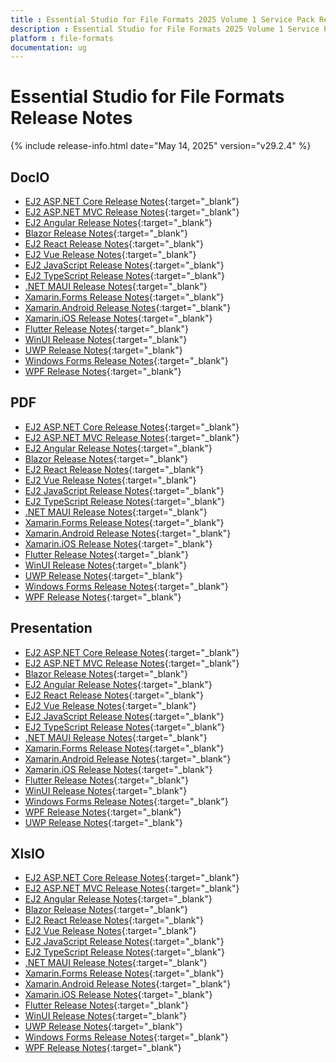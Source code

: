 ```yaml
---
title : Essential Studio for File Formats 2025 Volume 1 Service Pack Release Release Notes  
description : Essential Studio for File Formats 2025 Volume 1 Service Pack Release Release Notes  
platform : file-formats
documentation: ug
---
```


# Essential Studio for File Formats  Release Notes  

{% include release-info.html date="May 14, 2025" version="v29.2.4" %} 




## DocIO

* [EJ2 ASP.NET Core Release Notes](https://ej2.syncfusion.com/aspnetcore/documentation/release-notes/29.2.4#docio){:target="_blank"}
* [EJ2 ASP.NET MVC Release Notes](https://ej2.syncfusion.com/aspnetmvc/documentation/release-notes/29.2.4#docio){:target="_blank"}
* [EJ2 Angular Release Notes](https://ej2.syncfusion.com/angular/documentation/release-notes/29.2.4#docio){:target="_blank"}
* [Blazor Release Notes](https://blazor.syncfusion.com/documentation/release-notes/29.2.4#docio){:target="_blank"}
* [EJ2 React Release Notes](https://ej2.syncfusion.com/react/documentation/release-notes/29.2.4#docio){:target="_blank"}
* [EJ2 Vue  Release Notes](https://ej2.syncfusion.com/vue/documentation/release-notes/29.2.4#docio){:target="_blank"}
* [EJ2 JavaScript Release Notes](https://ej2.syncfusion.com/javascript/documentation/release-notes/29.2.4#docio){:target="_blank"}
* [EJ2 TypeScript Release Notes](https://ej2.syncfusion.com/documentation/release-notes/29.2.4#docio){:target="_blank"}
* [.NET MAUI Release Notes](/maui/release-notes/v29.2.4#docio){:target="_blank"}
* [Xamarin.Forms Release Notes](/xamarin/release-notes/v29.2.4#docio){:target="_blank"}
* [Xamarin.Android Release Notes](/xamarin-android/release-notes/v29.2.4#docio){:target="_blank"}
* [Xamarin.iOS Release Notes](/xamarin-ios/release-notes/v29.2.4#docio){:target="_blank"}
* [Flutter Release Notes](/flutter/release-notes/v29.2.4#docio){:target="_blank"}
* [WinUI Release Notes](/winui/release-notes/v29.2.4#docio){:target="_blank"}
* [UWP Release Notes](/uwp/release-notes/v29.2.4#docio){:target="_blank"}
* [Windows Forms Release Notes](/windowsforms/release-notes/v29.2.4#docio){:target="_blank"}
* [WPF Release Notes](/wpf/release-notes/v29.2.4#docio){:target="_blank"}



## PDF

* [EJ2 ASP.NET Core Release Notes](https://ej2.syncfusion.com/aspnetcore/documentation/release-notes/29.2.4#pdf){:target="_blank"}
* [EJ2 ASP.NET MVC Release Notes](https://ej2.syncfusion.com/aspnetmvc/documentation/release-notes/29.2.4#pdf){:target="_blank"}
* [EJ2 Angular Release Notes](https://ej2.syncfusion.com/angular/documentation/release-notes/29.2.4#pdf){:target="_blank"}
* [Blazor Release Notes](https://blazor.syncfusion.com/documentation/release-notes/29.2.4#pdf){:target="_blank"}
* [EJ2 React Release Notes](https://ej2.syncfusion.com/react/documentation/release-notes/29.2.4#pdf){:target="_blank"}
* [EJ2 Vue  Release Notes](https://ej2.syncfusion.com/vue/documentation/release-notes/29.2.4#pdf){:target="_blank"}
* [EJ2 JavaScript Release Notes](https://ej2.syncfusion.com/javascript/documentation/release-notes/29.2.4#pdf){:target="_blank"}
* [EJ2 TypeScript Release Notes](https://ej2.syncfusion.com/documentation/release-notes/29.2.4#pdf){:target="_blank"}
* [.NET MAUI Release Notes](/maui/release-notes/v29.2.4#pdf){:target="_blank"}
* [Xamarin.Forms Release Notes](/xamarin/release-notes/v29.2.4#pdf){:target="_blank"}
* [Xamarin.Android Release Notes](/xamarin-android/release-notes/v29.2.4#pdf){:target="_blank"}
* [Xamarin.iOS Release Notes](/xamarin-ios/release-notes/v29.2.4#pdf){:target="_blank"}
* [Flutter Release Notes](/flutter/release-notes/v29.2.4#pdf){:target="_blank"}
* [WinUI Release Notes](/winui/release-notes/v29.2.4#pdf){:target="_blank"}
* [UWP Release Notes](/uwp/release-notes/v29.2.4#pdf){:target="_blank"}
* [Windows Forms Release Notes](/windowsforms/release-notes/v29.2.4#pdf){:target="_blank"}
* [WPF Release Notes](/wpf/release-notes/v29.2.4#pdf){:target="_blank"}


## Presentation

* [EJ2 ASP.NET Core Release Notes](https://ej2.syncfusion.com/aspnetcore/documentation/release-notes/29.2.4#presentation){:target="_blank"}
* [EJ2 ASP.NET MVC Release Notes](https://ej2.syncfusion.com/aspnetmvc/documentation/release-notes/29.2.4#presentation){:target="_blank"}
* [Blazor Release Notes](https://blazor.syncfusion.com/documentation/release-notes/29.2.4#presentation){:target="_blank"}
* [EJ2 Angular Release Notes](https://ej2.syncfusion.com/angular/documentation/release-notes/29.2.4#presentation){:target="_blank"}
* [EJ2 React Release Notes](https://ej2.syncfusion.com/react/documentation/release-notes/29.2.4#presentation){:target="_blank"}
* [EJ2 Vue  Release Notes](https://ej2.syncfusion.com/vue/documentation/release-notes/29.2.4#presentation){:target="_blank"}
* [EJ2 JavaScript Release Notes](https://ej2.syncfusion.com/javascript/documentation/release-notes/29.2.4#presentation){:target="_blank"}
* [EJ2 TypeScript Release Notes](https://ej2.syncfusion.com/documentation/release-notes/29.2.4#presentation){:target="_blank"}
* [.NET MAUI Release Notes](/maui/release-notes/v29.2.4#presentation){:target="_blank"}
* [Xamarin.Forms Release Notes](/xamarin/release-notes/v29.2.4#presentation){:target="_blank"}
* [Xamarin.Android Release Notes](/xamarin-android/release-notes/v29.2.4#presentation){:target="_blank"}
* [Xamarin.iOS Release Notes](/xamarin-ios/release-notes/v29.2.4#presentation){:target="_blank"}
* [Flutter Release Notes](/flutter/release-notes/v29.2.4#presentation){:target="_blank"}
* [WinUI Release Notes](/winui/release-notes/v29.2.4#presentation){:target="_blank"}
* [Windows Forms Release Notes](/windowsforms/release-notes/v29.2.4#presentation){:target="_blank"}
* [WPF Release Notes](/wpf/release-notes/v29.2.4#presentation){:target="_blank"}
* [UWP Release Notes](/uwp/release-notes/v29.2.4#presentation){:target="_blank"}



## XlsIO

* [EJ2 ASP.NET Core Release Notes](https://ej2.syncfusion.com/aspnetcore/documentation/release-notes/29.2.4#xlsio){:target="_blank"}
* [EJ2 ASP.NET MVC Release Notes](https://ej2.syncfusion.com/aspnetmvc/documentation/release-notes/29.2.4#xlsio){:target="_blank"}
* [EJ2 Angular Release Notes](https://ej2.syncfusion.com/angular/documentation/release-notes/29.2.4#xlsio){:target="_blank"}
* [Blazor Release Notes](https://blazor.syncfusion.com/documentation/release-notes/29.2.4#xlsio){:target="_blank"}
* [EJ2 React Release Notes](https://ej2.syncfusion.com/react/documentation/release-notes/29.2.4#xlsio){:target="_blank"}
* [EJ2 Vue  Release Notes](https://ej2.syncfusion.com/vue/documentation/release-notes/29.2.4#xlsio){:target="_blank"}
* [EJ2 JavaScript Release Notes](https://ej2.syncfusion.com/javascript/documentation/release-notes/29.2.4#xlsio){:target="_blank"}
* [EJ2 TypeScript Release Notes](https://ej2.syncfusion.com/documentation/release-notes/29.2.4#xlsio){:target="_blank"}
* [.NET MAUI Release Notes](/maui/release-notes/v29.2.4#xlsio){:target="_blank"}
* [Xamarin.Forms Release Notes](/xamarin/release-notes/v29.2.4#xlsio){:target="_blank"}
* [Xamarin.Android Release Notes](/xamarin-android/release-notes/v29.2.4#xlsio){:target="_blank"}
* [Xamarin.iOS Release Notes](/xamarin-ios/release-notes/v29.2.4#xlsio){:target="_blank"}
* [Flutter Release Notes](/flutter/release-notes/v29.2.4#xlsio){:target="_blank"}
* [WinUI Release Notes](/winui/release-notes/v29.2.4#xlsio){:target="_blank"}
* [UWP Release Notes](/uwp/release-notes/v29.2.4#xlsio){:target="_blank"}
* [Windows Forms Release Notes](/windowsforms/release-notes/v29.2.4#xlsio){:target="_blank"}
* [WPF Release Notes](/wpf/release-notes/v29.2.4#xlsio){:target="_blank"}


